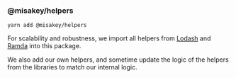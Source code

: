 ### @misakey/helpers

```shell
yarn add @misakey/helpers
```

For scalability and robustness, we import all helpers from [Lodash](https://lodash.com/) and [Ramda](https://ramdajs.com/) into this package.

We also add our own helpers, and sometime update the logic of the helpers from the libraries to match our internal logic.